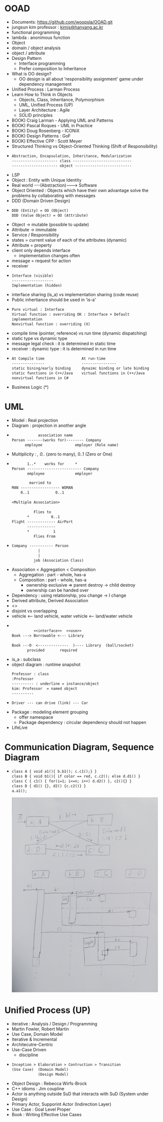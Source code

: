 # OOAD
* Documents: https://github.com/woopsla/OOAD.git
* jungsun kim professor : kimjs@hanyang.ac.kr
* functional programming
* lambda : anonimous function
* Object
* domain / object analysis
* object / attribute
* Design Pattern  
  * Interface programming
  * Prefer composition to Inheritance
* What is OO design?
  * OO design is all about 'responsibility assignment' game under dependency management
* Unified Process : Larman Process
* Learn How to Think in Objects
  * Objects, Class, Inheritance, Polymorphism
  * UML, Unified Process (UP)
  * Layer Architecture : Agile
  * SOLID principles
* BOOK) Craig Larman - Applying UML and Patterns
* BOOK) Pascal Roques - UML in Practice
* BOOK) Doug Rosenberg - ICONiX
* BOOK) Design Patterns : GoF
* BOOK) Effective CPP : Scott Meyer
* Structured Thinking vs Object-Oriented Thinking (Shift of Responsibility)
* ```
  Abstraction, Encapsulation, Inheritance, Modularization
  --------------------- class ---------------------------
  --------------------- object --------------------------
  ```
* LSP
* Object : Entity with Unique Identity
* Real world ---(Abstraction)---> Software
* Object Oriented : Objects which have their own advantage solve the problems by collaborating with messages
* DDD (Domain Driven Design)
* ``` 
  DDD (Entity) = OO (Object)
  DDD (Value Object) = OO (Attribute)
  ```
* Object -> mutable (possible to update)
* Attribute -> immutable
* Service / Responsibility
* states = current value of each of the attributes (dynamic)
* Attribute = property
* client only depends interface
  * implementation changes often
* message = request for action
* receiver
* ```
  Interface (visible)
  -------------------
  Implementation (hidden)
  ```
* interface sharing (is_a) vs implementation sharing (code reuse)
* Public inhertiance should be used in 'is-a'
* ```
  Pure virtual : Interface
  Virtual function : overriding OK : Interface + Default implementation
  Nonvirtual function : overriding (X)
  ```
* compile time (pointer, reference) vs run time (dynamic dispatching)
 * static type vs dynamic type 
* message legal check : it is determined in static time
* receiver : dynamic type : it is determined in run time
* ```
  At Compile time                 At run-time
  ---------------                 ----------------
  static bining/early binding     dynaimc binding or late binding
  static functions in C++/Java    virtual functions in C++/Java
  nonvirtual functions in C#
  ```
* Business Logic (*)
# UML
* Model : Real projection
* Diagram : projection in another angle
* ```
              association name
  Person -------(works for)-------- Company
        employee               employer (Role name)
  ```
* Multiplicity : *, 0..* (zero to many), 0..1 (Zero or One)
* ```
         1..*    works for     *
  Person ------------------------- Company
         employee              employer
  ```
  ```
          married to
  MAN ------------------ WOMAN
      0..1            0..1

  <Multiple Association>

            Flies to
         *          0..1
  Flight ------------- AirPort
         -------------
         *           1
            Flies From
  ```
* ```
  Company ----------- Person
              |
              |
            job (Association Class)
  ```
* Association < Aggregation < Composition
  * Aggregation : part - whole, has-a
  * Composition : part - whole, has-a
    * ownership exclusive => parent destroy -> child destroy
    * ownership can be handed over
* Dependency : using relationship, you change -> I change
* Derived attribute, Derived Association
* <<permit>>
* disjoint vs overlapping
* vehicle <-- land vehicle, water vehicle <-- land/water vehicle
* ```
                       
            <<interface>>  <<use>>
  Book ---> Borrowable <--- Library

  Book ---O  <--------------  )---- Library  (ball/socket)
         provided       required
  ```
* is_a : subclass
* object diagram : runtime snapshot
  ```
  Professor : class
  :Professor
  ---------- : underline = instance/object
  kim: Professor  = named object
  ----------
  ```
* ```
  Driver --- can drive (link) --- Car
* Package : modeling element grouping
  * offer namespace
  * Package dependency : circular dependency should not happen
* LifeLive
# Communication Diagram, Sequence Diagram
* ```
  class A { void a1(){ b.b1(); c.c1();} }
  class B { void b1(){ if color == red, c.c2(); else d.d1() }
  class C { c1() { for(i=1; i<=n; i++) d.d2() }, c2(){} }
  class D { d1() {}, d2() {c.c2()} }
  a.a1();

  ```
  ![diagram](communication_diagram.jpg)

# Unified Process (UP)
* iterative : Analysis / Design / Programming
* Martin Fowler, Robert Martin
* Use Case, Domain Model
* Iterative & Incremental
* Architecutre-Centric
* Use-Case Driven
  * discipline
* ```
  Inception > Elaboration > Contruction > Transition
  (Use Case)  (Domain Model)
              (Design Model)
  ```
* Object Design : Rebecca Wirfs-Brock
* C++ idioms : Jim coupline
* Actor is anything outside SuD that interacts with SuD (System under Design)
* Primary Actor, Supporint Actor (Indirection Layer)
* Use Case : Goal Level Proper
* Book : Writing Effective Use Cases
